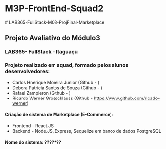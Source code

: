 # M3P-FrontEnd-Squad2
﻿# LAB365-FullStack-M03-ProjFinal-Marketplace
## Projeto Avaliativo do Módulo3
### LAB365- FullStack - Itaguaçu
### Projeto realizado em squad, formado pelos alunos desenvolvedores:
- Carlos Hnerique Moreira Junior (Github - )
- Debora Patricia Santos de Souza (Github - )
- Rafael Zampieron (Github - )
- Ricardo Werner Grosscklauss (Github - https://www.github.com/ricado-werner)

#### Criação de sistema de Marketplace (E-Commerce):
- Frontend - React.JS
- Backend - Node.JS, Express, Sequelize em banco de dados PostgreSQL
#### Nome do sistema: ???????

